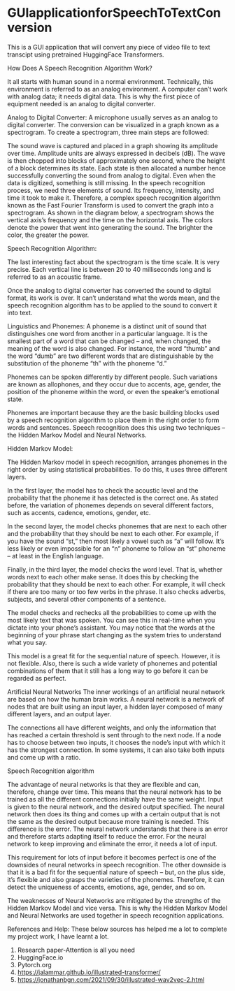 # GUIapplicationforSpeechToTextConversion

This is a GUI application that will convert any piece of video file to text transcipt using pretrained HuggingFace Transformers.

How Does A Speech Recognition Algorithm Work?

It all starts with human sound in a normal environment. Technically, this environment is referred to as an analog environment. A computer can’t work with analog data; it needs digital data. This is why the first piece of equipment needed is an analog to digital converter.

Analog to Digital Converter:
A microphone usually serves as an analog to digital converter. The conversion can be visualized in a graph known as a spectrogram. To create a spectrogram, three main steps are followed:

The sound wave is captured and placed in a graph showing its amplitude over time. Amplitude units are always expressed in decibels (dB).
The wave is then chopped into blocks of approximately one second, where the height of a block determines its state. Each state is then allocated a number hence successfully converting the sound from analog to digital.
Even when the data is digitized, something is still missing. In the speech recognition process, we need three elements of sound. Its frequency, intensity, and time it took to make it. Therefore, a complex speech recognition algorithm known as the Fast Fourier Transform is used to convert the graph into a spectrogram.
As shown in the diagram below, a spectrogram shows the vertical axis’s frequency and the time on the horizontal axis. The colors denote the power that went into generating the sound. The brighter the color, the greater the power.

Speech Recognition Algorithm:

The last interesting fact about the spectrogram is the time scale. It is very precise. Each vertical line is between 20 to 40 milliseconds long and is referred to as an acoustic frame.

Once the analog to digital converter has converted the sound to digital format, its work is over. It can’t understand what the words mean, and the speech recognition algorithm has to be applied to the sound to convert it into text.

Linguistics and Phonemes:
A phoneme is a distinct unit of sound that distinguishes one word from another in a particular language. It is the smallest part of a word that can be changed – and, when changed, the meaning of the word is also changed. For instance, the word “thumb” and the word “dumb” are two different words that are distinguishable by the substitution of the phoneme “th” with the phoneme “d.”

Phonemes can be spoken differently by different people. Such variations are known as allophones, and they occur due to accents, age, gender, the position of the phoneme within the word, or even the speaker’s emotional state.

Phonemes are important because they are the basic building blocks used by a speech recognition algorithm to place them in the right order to form words and sentences. Speech recognition does this using two techniques – the Hidden Markov Model and Neural Networks.

Hidden Markov Model:

The Hidden Markov model in speech recognition, arranges phonemes in the right order by using statistical probabilities. To do this, it uses three different layers.

In the first layer, the model has to check the acoustic level and the probability that the phoneme it has detected is the correct one. As stated before, the variation of phonemes depends on several different factors, such as accents, cadence, emotions, gender, etc.

In the second layer, the model checks phonemes that are next to each other and the probability that they should be next to each other. For example, if you have the sound “st,” then most likely a vowel such as “a” will follow. It’s less likely or even impossible for an “n” phoneme to follow an “st” phoneme – at least in the English language.

Finally, in the third layer, the model checks the word level. That is, whether words next to each other make sense. It does this by checking the probability that they should be next to each other. For example, it will check if there are too many or too few verbs in the phrase. It also checks adverbs, subjects, and several other components of a sentence.

The model checks and rechecks all the probabilities to come up with the most likely text that was spoken. You can see this in real-time when you dictate into your phone’s assistant. You may notice that the words at the beginning of your phrase start changing as the system tries to understand what you say.

This model is a great fit for the sequential nature of speech. However, it is not flexible. Also, there is such a wide variety of phonemes and potential combinations of them that it still has a long way to go before it can be regarded as perfect.

Artificial Neural Networks
The inner workings of an artificial neural network are based on how the human brain works. A neural network is a network of nodes that are built using an input layer, a hidden layer composed of many different layers, and an output layer.

The connections all have different weights, and only the information that has reached a certain threshold is sent through to the next node. If a node has to choose between two inputs, it chooses the node’s input with which it has the strongest connection. In some systems, it can also take both inputs and come up with a ratio.

Speech Recognition algorithm


The advantage of neural networks is that they are flexible and can, therefore, change over time. This means that the neural network has to be trained as all the different connections initially have the same weight. Input is given to the neural network, and the desired output specified. The neural network then does its thing and comes up with a certain output that is not the same as the desired output because more training is needed. This difference is the error. The neural network understands that there is an error and therefore starts adapting itself to reduce the error. For the neural network to keep improving and eliminate the error, it needs a lot of input.

This requirement for lots of input before it becomes perfect is one of the downsides of neural networks in speech recognition. The other downside is that it is a bad fit for the sequential nature of speech – but, on the plus side, it’s flexible and also grasps the varieties of the phonemes. Therefore, it can detect the uniqueness of accents, emotions, age, gender, and so on.

The weaknesses of Neural Networks are mitigated by the strengths of the Hidden Markov Model and vice versa. This is why the Hidden Markov Model and Neural Networks are used together in speech recognition applications.





References and Help:
These below sources has helped me a lot to complete my project work, I have learnt a lot.
1. Research paper-Attention is all you need
2. HuggingFace.io
3. Pytorch.org
4. https://jalammar.github.io/illustrated-transformer/
5. https://jonathanbgn.com/2021/09/30/illustrated-wav2vec-2.html
